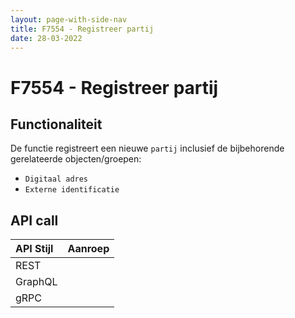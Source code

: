 ```yaml
---
layout: page-with-side-nav
title: F7554 - Registreer partij
date: 28-03-2022
---
```


# F7554 - Registreer partij

## Functionaliteit

De functie registreert een nieuwe `partij` inclusief de bijbehorende gerelateerde objecten/groepen:
- `Digitaal adres`
- `Externe identificatie`

## API call

| API Stijl | Aanroep |
| :--- | :--- |
| REST | |
| GraphQL | |
| gRPC | |
